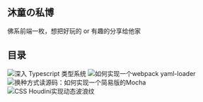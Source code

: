 ## 沐童の私博
佛系前端一枚，想把好玩的 or 有趣的分享给他家

## 目录
![深入 Typescript 类型系统](https://github.com/deqwin/blog/issues/4)
![如何实现一个webpack yaml-loader](https://github.com/deqwin/blog/issues/3)
![换种方式读源码：如何实现一个简易版的Mocha](https://github.com/deqwin/blog/issues/2)
![CSS Houdini实现动态波浪纹](https://github.com/deqwin/blog/issues/1)